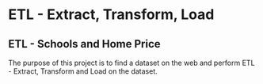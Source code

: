# ETL - Extract, Transform, Load 

## ETL - Schools and Home Price
The purpose of this project is to find a dataset on the web and perform ETL - Extract, Transform and Load on the dataset. 



